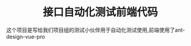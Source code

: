 <h1 align="center">接口自动化测试前端代码</h1>
<div align="left">这个项目是写给我们项目组的测试小伙伴用于自动化测试使用,前端使用了ant-design-vue-pro</div>
